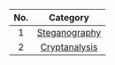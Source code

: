 | **No.** | **Category** |
| :-----: | :----------: |
| 1	  | [Steganography](https://github.com/aveenain/CTF-Solution/tree/main/Root%20Me/Steganography)|
| 2	  | [Cryptanalysis](https://github.com/aveenain/CTF-Solution/tree/main/Root%20Me/Cryptanalysis)|